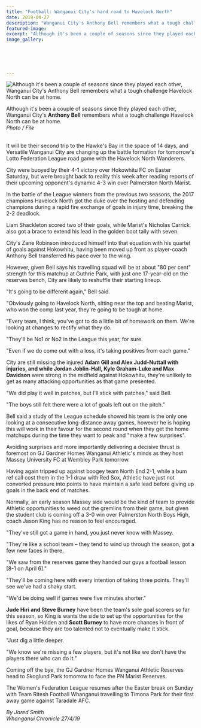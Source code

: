```yaml
---
title: "Football: Wanganui City's hard road to Havelock North"
date: 2019-04-27
description: "Wanganui City's Anthony Bell remembers what a tough challenge Havelock North can be at home..."
featured-image: 
excerpt: "Although it's been a couple of seasons since they played each other, Wanganui City's Anthony Bell remembers what a tough challenge Havelock North can be at home."
image_gallery:
    
    
    
    
    
---
```


<p><img src="https://www.nzherald.co.nz/resizer/oIPADMnLABpP5802QYHAz7gG1Qg=/620x349/smart/filters:quality(70)/arc-anglerfish-syd-prod-nzme.s3.amazonaws.com/public/PLT2TINNJFBC7AZ56WKNPFSHPU.jpg" alt="Although it's been a couple of seasons since they played each other, Wanganui City's Anthony Bell remembers what a tough challenge Havelock North can be at home." /></p>
<p>Although it's been a couple of seasons since they played each other, Wanganui City's <strong>Anthony Bell</strong> remembers what a tough challenge Havelock North can be at home.<br /><em>Photo / File</em></p>
<p><br />It will be their second trip to the Hawke's Bay in the space of 14 days, and Versatile Wanganui City are changing up the battle formation for tomorrow's Lotto Federation League road game with the Havelock North Wanderers.</p>
<p>City were buoyed by their 4-1 victory over Hokowhitu FC on Easter Saturday, but were brought back to reality this week after reading reports of their upcoming opponent's dynamic 4-3 win over Palmerston North Marist.</p>
<p>In the battle of the League winners from the previous two seasons, the 2017 champions Havelock North got the duke over the hosting and defending champions during a rapid fire exchange of goals in injury time, breaking the 2-2 deadlock.</p>
<p>Liam Shackleton scored two of their goals, while Marist's Nicholas Carrick also got a brace to extend his lead in the golden boot tally with seven.</p>
<p>City's Zane Robinson introduced himself into that equation with his quartet of goals against Hokowhitu, having been moved up front as player-coach Anthony Bell transferred his pace over to the wing.</p>
<p>However, given Bell says his travelling squad will be at about "80 per cent" strength for this matchup at Guthrie Park, with just one 17-year-old on the reserves bench, City are likely to reshuffle their starting lineup.</p>
<p>"It's going to be different again," Bell said.</p>
<p>"Obviously going to Havelock North, sitting near the top and beating Marist, who won the comp last year, they're going to be tough at home.</p>
<p>"Every team, I think, you've got to do a little bit of homework on them. We're looking at changes to rectify what they do.</p>
<p>"They'll be No1 or No2 in the League this year, for sure.</p>
<p>"Even if we do come out with a loss, it's taking positives from each game."</p>
<p>City are still missing the injured <strong>Adam Gill and Alex Judd-Nuttall with injuries, and while Jordan Joblin-Hall, Kyle Graham-Luke and Max Davidson</strong> were strong in the midfield against Hokowhitu, they're unlikely to get as many attacking opportunities as that game presented.</p>
<p>"We did play it well in patches, but I'll stick with patches," said Bell.</p>
<p>"The boys still felt there were a lot of goals left out on the pitch."</p>
<p>Bell said a study of the League schedule showed his team is the only one looking at a consecutive long-distance away games, however he is hoping this will work in their favour for the second round when they get the home matchups during the time they want to peak and "make a few surprises".</p>
<p>Avoiding surprises and more importantly delivering a decisive thrust is foremost on GJ Gardner Homes Wanganui Athletic's minds as they host Massey University FC at Wembley Park tomorrow.</p>
<p>Having again tripped up against boogey team North End 2-1, while a bum ref call cost them in the 1-1 draw with Red Sox, Athletic have just not converted pressure into points to have maintain a safe lead before giving up goals in the back end of matches.</p>
<p>Normally, an early season Massey side would be the kind of team to provide Athletic opportunities to weed out the gremlins from their game, but given the student club is coming off a 3-0 win over Palmerston North Boys High, coach Jason King has no reason to feel encouraged.</p>
<p>"They've still got a game in hand, you just never know with Massey.</p>
<p>"They're like a school team &ndash; they tend to wind up through the season, got a few new faces in there.</p>
<p>"We saw from the reserves game they handed our guys a football lesson [8-1 on April 6]."</p>
<p>"They'll be coming here with every intention of taking three points. They'll see we've had a shaky start.</p>
<p>"We'd be doing well if games were five minutes shorter."</p>
<p><strong>Jude Hiri</strong> <strong>and Steve Burney</strong> have been the team's sole goal scorers so far this season, so King is wants the side to set up the opportunities for the likes of Ryan Holden and <strong>Scott Burney</strong> to have more chances in front of goal, because they are too talented not to eventually make it stick.</p>
<p>"Just dig a little deeper.</p>
<p>"We know we're missing a few players, but it's not like we don't have the players there who can do it."</p>
<p>Coming off the bye, the GJ Gardner Homes Wanganui Athletic Reserves head to Skoglund Park tomorrow to face the PN Marist Reserves.</p>
<p>The Women's Federation League resumes after the Easter break on Sunday with Team Ritesh Football Whanganui travelling to Timona Park for their first away game against Taradale AFC.</p>
<p><em>By Jared Smith</em><br /><em>Whanganui Chronicle 27/4/19</em></p>

